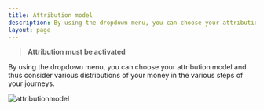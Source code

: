 ```yaml
---
title: Attribution model
description: By using the dropdown menu, you can choose your attribution model and thus consider various distributions of your money in the various steps of your journeys.
layout: page
---
```


> **Attribution must be activated**

By using the dropdown menu, you can choose your attribution model and thus consider various distributions of your money in the various steps of your journeys.

![attributionmodel]({{site.url}}/{{site.baseurl}}/core_app/old/journey/web_application/menu/settings/images/attribution_model.gif)
